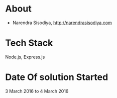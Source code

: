 # About
- Narendra Sisodiya, http://narendrasisodiya.com

# Tech Stack
Node.js, Express.js

# Date Of solution Started
3 March 2016 to 4 March 2016


